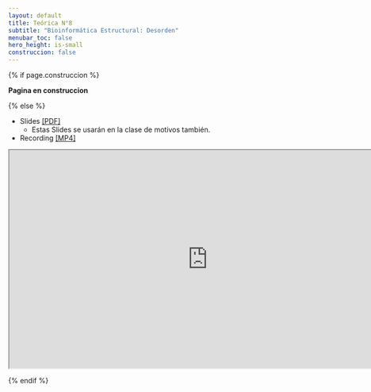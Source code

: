 ```yaml
---
layout: default
title: Teórica N°8
subtitle: "Bioinformática Estructural: Desorden"
menubar_toc: false
hero_height: is-small
construccion: false
---
```


{% if page.construccion %}

**Pagina en construccion**

{% else %}

- Slides [[PDF]](https://drive.google.com/file/d/1HAaOMj4njY59sJ51pP5EsPMvJPR_GSee/view?usp=sharing)
    - Estas Slides se usarán en la clase de motivos también.
- Recording [[MP4]](https://drive.google.com/file/d/1qvSyv6UudeecFgPd7Xbewrqi9JEIfIH9/view?usp=sharing)

<iframe src="https://drive.google.com/file/d/1qvSyv6UudeecFgPd7Xbewrqi9JEIfIH9/preview" width="800" height="440"></iframe>

{% endif %}